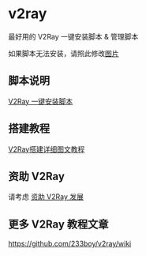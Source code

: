 # v2ray
最好用的 V2Ray 一键安装脚本 &amp; 管理脚本

如果脚本无法安装，请照此修改[图片]()

## 脚本说明
[V2Ray 一键安装脚本](https://github.com/233boy/v2ray/wiki/V2Ray%E4%B8%80%E9%94%AE%E5%AE%89%E8%A3%85%E8%84%9A%E6%9C%AC)

## 搭建教程
[V2Ray搭建详细图文教程](https://github.com/233boy/v2ray/wiki/V2Ray%E6%90%AD%E5%BB%BA%E8%AF%A6%E7%BB%86%E5%9B%BE%E6%96%87%E6%95%99%E7%A8%8B)

## 资助 V2Ray
请考虑 [资助 V2Ray 发展](https://www.v2ray.com/chapter_00/02_donate.html)

## 更多 V2Ray 教程文章
https://github.com/233boy/v2ray/wiki
